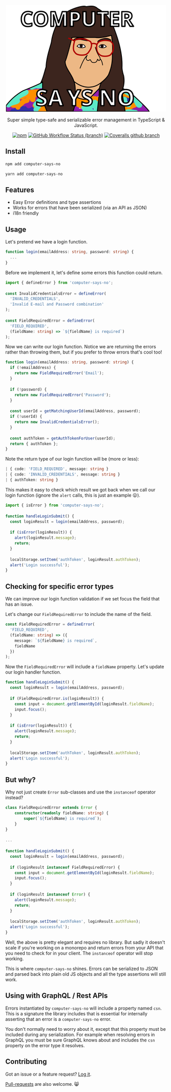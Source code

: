 <p align="center">
  <a href="https://www.youtube.com/watch?v=sX6hMhL1YsQ" target="_blank">
    <img width="500" src="./img/logo.svg" />
  </a>
</p>
<p align="center">
  Super simple type-safe and serializable error management in TypeScript & JavaScript.
</p>
<p align="center">
  <a href="https://www.npmjs.com/package/computer-says-no"><img alt="npm" src="https://img.shields.io/npm/v/computer-says-no?color=lime-green&style=flat" alt="NPM" /></a>
  <a href="https://github.com/codeandcats/computer-says-no/actions"><img alt="GitHub Workflow Status (branch)" src="https://img.shields.io/github/workflow/status/codeandcats/computer-says-no/Build%20and%20Ship%20Release/master" alt="Build status"></a>
  <a href="https://coveralls.io/github/codeandcats/computer-says-no?branch=master"><img alt="Coveralls github branch" src="https://img.shields.io/coveralls/github/codeandcats/computer-says-no/master" alt="Code coverage"></a>
</p>

## Install
```sh
npm add computer-says-no
```

```sh
yarn add computer-says-no
```

## Features

- Easy Error definitions and type assertions
- Works for errors that have been serialized (via an API as JSON)
- i18n friendly

## Usage

Let's pretend we have a login function.

```typescript
function login(emailAddress: string, password: string) {
  ...
}
```

Before we implement it, let's define some errors this function could return.

```typescript
import { defineError } from 'computer-says-no';

const InvalidCredentialsError = defineError(
  'INVALID_CREDENTIALS',
  'Invalid E-mail and Password combination'
);

const FieldRequiredError = defineError(
  'FIELD_REQUIRED',
  (fieldName: string) => `${fieldName} is required`)
);
```

Now we can write our login function. Notice we are returning the errors rather than throwing them, but if you prefer to throw errors that's cool too!

```typescript
function login(emailAddress: string, password: string) {
  if (!emailAddress) {
    return new FieldRequiredError('Email');
  }

  if (!password) {
    return new FieldRequiredError('Password');
  }

  const userId = getMatchingUserId(emailAddress, password);
  if (!userId) {
    return new InvalidCredentialsError();
  }

  const authToken = getAuthTokenForUser(userId);
  return { authToken };
}
```

Note the return type of our login function will be (more or less):

```typescript
| { code: 'FIELD_REQUIRED', message: string }
| { code: 'INVALID_CREDENTIALS', message: string }
| { authToken: string }
```

This makes it easy to check which result we got back when we call our login function (ignore the `alert` calls, this is just an example 😛).

```typescript
import { isError } from 'computer-says-no';

function handleLoginSubmit() {
  const loginResult = login(emailAddress, password);

  if (isError(loginResult)) {
    alert(loginResult.message);
    return;
  }

  localStorage.setItem('authToken', loginResult.authToken);
  alert('Login successful');
}
```

## Checking for specific error types
We can improve our login function validation if we set focus the field that has an issue.

Let's change our `FieldRequiredError` to include the name of the field.

```typescript
const FieldRequiredError = defineError(
  'FIELD_REQUIRED',
  (fieldName: string) => ({
    message: `${fieldName} is required`,
    fieldName
  })
);
```

Now the `FieldRequiredError` will include a `fieldName` property. Let's update our login handler function.

```typescript
function handleLoginSubmit() {
  const loginResult = login(emailAddress, password);

  if (FieldRequiredError.is(loginResult)) {
    const input = document.getElementById(loginResult.fieldName);
    input.focus();
  }

  if (isError(loginResult)) {
    alert(loginResult.message);
    return;
  }

  localStorage.setItem('authToken', loginResult.authToken);
  alert('Login successful');
}
```

## But why?

Why not just create `Error` sub-classes and use the `instanceof` operator instead?

```typescript
class FieldRequiredError extends Error {
    constructor(readonly fieldName: string) {
        super(`${fieldName} is required`);
    }
}

...

function handleLoginSubmit() {
  const loginResult = login(emailAddress, password);

  if (loginResult instanceof FieldRequiredError) {
    const input = document.getElementById(loginResult.fieldName);
    input.focus();
  }

  if (loginResult instanceof Error) {
    alert(loginResult.message);
    return;
  }

  localStorage.setItem('authToken', loginResult.authToken);
  alert('Login successful');
}
```

Well, the above is pretty elegant and requires no library. But sadly it doesn't scale if you're working on a monorepo and return errors from your API that you need to check for in your client. The `instanceof` operator will stop working. 

This is where `computer-says-no` shines. Errors can be serialized to JSON and parsed back into plain old JS objects and all the type assertions will still work.

## Using with GraphQL / Rest APIs
Errors instantiated by `computer-says-no` will include a property named `csn`. This is a signature the library includes that is essential for internally asserting that an error is a `computer-says-no` error.

You don't normally need to worry about it, except that this property must be included during any serialization. For example when resolving errors in GraphQL you must be sure GraphQL knows about and includes the `csn` property on the error type it resolves.

## Contributing
Got an issue or a feature request? [Log it](https://github.com/codeandcats/computer-says-no/issues).

[Pull-requests](https://github.com/codeandcats/computer-says-no/pulls) are also welcome. 😸
